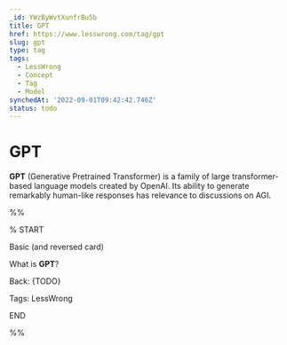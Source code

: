 ```yaml
---
_id: YWzByWvtXunfrBu5b
title: GPT
href: https://www.lesswrong.com/tag/gpt
slug: gpt
type: tag
tags:
  - LessWrong
  - Concept
  - Tag
  - Model
synchedAt: '2022-09-01T09:42:42.746Z'
status: todo
---
```


# GPT

**GPT** (Generative Pretrained Transformer) is a family of large transformer-based language models created by OpenAI. Its ability to generate remarkably human-like responses has relevance to discussions on AGI.

%%

% START

Basic (and reversed card)

What is **GPT**?

Back: {TODO}

Tags: LessWrong

END

%%


